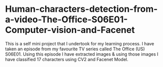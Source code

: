 # Human-characters-detection-from-a-video-The-Office-S06E01-Computer-vision-and-Facenet
This is a self mini project that I undertook for my learning process. I have taken an episode from my favourite TV series called The Office (US) S06E01. Using this episode I have extracted images &amp; using those images I have classified 17 characters using CV2 and Facenet Model.
